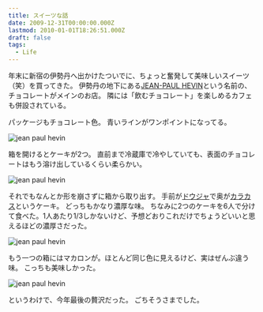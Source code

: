 ```yaml
---
title: スイーツな話
date: 2009-12-31T00:00:00.000Z
lastmod: 2010-01-01T18:26:51.000Z
draft: false
tags:
  - Life
---
```


年末に新宿の伊勢丹へ出かけたついでに、ちょっと奮発して美味しいスイーツ（笑）を買ってきた。 伊勢丹の地下にある[JEAN-PAUL HEVIN](http://www.jph-japon.co.jp/)という名前の、チョコレートがメインのお店。 隣には「飲むチョコレート」を楽しめるカフェも併設されている。

パッケージもチョコレート色。 青いラインがワンポイントになってる。

![jean paul hevin](@/assets/flickr/4232664015.jpg "jean paul hevin")

箱を開けるとケーキが2つ。 直前まで冷蔵庫で冷やしていても、表面のチョコレートはもう溶け出しているくらい柔らかい。

![jean paul hevin](@/assets/flickr/4233435810.jpg "jean paul hevin")

それでもなんとか形を崩さずに箱から取り出す。 手前が[ドウジャ](http://www.jph-japon.co.jp/product/05_gateau/9330_04.html)で奥が[カラカス](http://www.jph-japon.co.jp/product/05_gateau/9289.html)というケーキ。 どっちもかなり濃厚な味。 ちなみに2つのケーキを6人で分けて食べた。1人あたり1/3しかないけど、予想どおりこれだけでちょうどいいと思えるほどの濃厚さだった。

![jean paul hevin](@/assets/flickr/4232664509.jpg "jean paul hevin")

もう一つの箱にはマカロンが。ほとんど同じ色に見えるけど、実はぜんぶ違う味。 こっちも美味しかった。

![jean paul hevin](@/assets/flickr/4232664391.jpg "jean paul hevin")

というわけで、今年最後の贅沢だった。 ごちそうさまでした。
